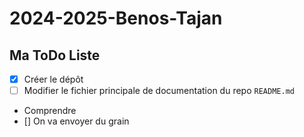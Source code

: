 # 2024-2025-Benos-Tajan

## Ma ToDo Liste

- [x] Créer le dépôt
- [ ] Modifier le fichier principale de documentation du repo `README.md`
- Comprendre
- [] On va envoyer du grain

  
